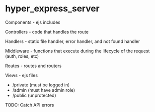 # hyper_express_server

Components - ejs includes

Controllers - code that handles the route

Handlers - static file handler, error handler, and not found handler

Middleware - functions that execute during the lifecycle of the request (auth, roles, etc)

Routes - routes and routers

Views - ejs files

- /private (must be logged in)
- /admin (must have admin role)
- /public (unprotected)

TODO: Catch API errors
